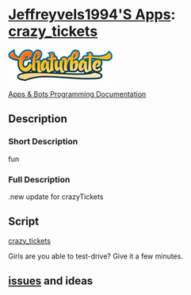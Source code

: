 # [Jeffreyvels1994'S Apps](https://chaturbate.com/apps/user_uploads/0/jeffreyvels1994/): [crazy_tickets](https://chaturbate.com/apps/sourcecode/crazy-tickets/?version=&slot=0)

[![Chaturbate](./../logo.png?raw=true "Chaturbate")
](https://chaturbate.com/)

[Apps & Bots Programming Documentation](https://chaturbate.com/apps/docs)

## Description

### Short Description

fun

### Full Description

.new update for crazyTickets

## Script

[crazy_tickets](https://github.com/noud/chaturbate/blob/master/jeffreyvels1994/crazy_tickets.js)

Girls are you able to test-drive? Give it a few minutes.

## [issues](https://github.com/noud/chaturbate/issues) and ideas
